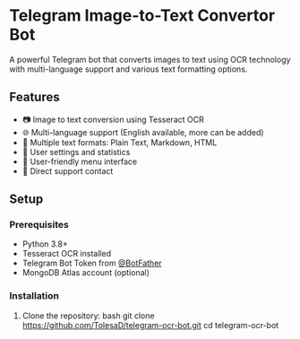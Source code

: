 # Telegram Image-to-Text Convertor Bot

A powerful Telegram bot that converts images to text using OCR technology with multi-language support and various text formatting options.

## Features

- 📷 Image to text conversion using Tesseract OCR
- 🌐 Multi-language support (English available, more can be added)
- 📝 Multiple text formats: Plain Text, Markdown, HTML
- 💾 User settings and statistics
- 🎯 User-friendly menu interface
- 📧 Direct support contact

## Setup

### Prerequisites

- Python 3.8+
- Tesseract OCR installed
- Telegram Bot Token from [@BotFather](https://t.me/BotFather)
- MongoDB Atlas account (optional)

### Installation

1. Clone the repository:
bash
git clone https://github.com/TolesaD/telegram-ocr-bot.git
cd telegram-ocr-bot